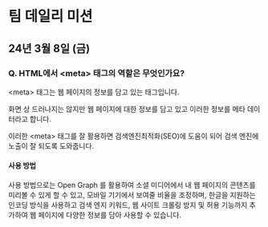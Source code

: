# 팀 데일리 미션
## 24년 3월 8일 (금)

### Q. HTML에서 \<meta\> 태그의 역할은 무엇인가요?

\<meta\> 태그는 웹 페이지의 정보를 담고 있는 태그입니다. 

화면 상 드러나지는 않지만 웹 페이지에 대한 정보를 담고 있고 이러한 정보를 메타 데이터라고 합니다.

이러한 \<meta\> 태그를 잘 활용하면 검색엔진최적화(SEO)에 도움이 되어 검색 엔진에 노출이 잘 되도록 도와줍니다.

#### 사용 방법
사용 방법으로는 Open Graph 를 활용하여 소셜 미디어에서 내 웹 페이지의 콘텐츠를 미리볼 수 있게 할 수 있고,
모바일 기기에서 보여줄 비율을 조정하며, 한글을 지원하는 인코딩 방식을 사용하고 검색 엔지 키워드, 웹 사이트 크롤링 방지 및 허용 기능까지 추가하여
웹 페이지에 다양한 정보를 담아 사용할 수 있습니다.
